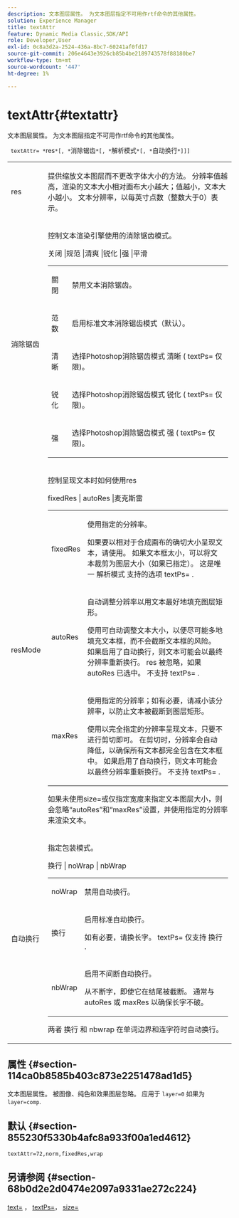 ```yaml
---
description: 文本图层属性。 为文本图层指定不可用作rtf命令的其他属性。
solution: Experience Manager
title: textAttr
feature: Dynamic Media Classic,SDK/API
role: Developer,User
exl-id: 0c8a3d2a-2524-436a-8bc7-60241af0fd17
source-git-commit: 206e4643e3926cb85b4be2189743578f88180be7
workflow-type: tm+mt
source-wordcount: '447'
ht-degree: 1%

---
```


# textAttr{#textattr}

文本图层属性。 为文本图层指定不可用作rtf命令的其他属性。

` textAttr= *`res`*[, *`消除锯齿`*[, *`解析模式`*[, *`自动换行`*]]]`

<table id="simpletable_0072BF7DF52B4959A14EDEF60A6EBDEE"> 
 <tr class="strow"> 
  <td class="stentry"> <p> <span class="codeph"> <span class="varname"> res </span> </span> </p> </td> 
  <td class="stentry"> <p>提供缩放文本图层而不更改字体大小的方法。 分辨率值越高，渲染的文本大小相对画布大小越大；值越小，文本大小越小。 文本分辨率，以每英寸点数（整数大于0）表示。 </p> </td> 
 </tr> 
 <tr class="strow"> 
  <td class="stentry"> <p> <span class="codeph"> <span class="varname"> 消除锯齿 </span> </span> </p> </td> 
  <td class="stentry"> <p>控制文本渲染引擎使用的消除锯齿模式。 </p> <p> <span class="codeph"> 关闭 |规范 |清爽 |锐化 |强 |平滑 </span> </p> <p> 
    <table id="simpletable_AE2331118FCA4BC7877233E287CED6A4"> 
     <tr class="strow"> 
      <td class="stentry"> <p> <span class="codeph"> 關閉 </span> </p> </td> 
      <td class="stentry"> <p>禁用文本消除锯齿。 </p> </td> 
     </tr> 
     <tr class="strow"> 
      <td class="stentry"> <p> <span class="codeph"> 范数 </span> </p> </td> 
      <td class="stentry"> <p>启用标准文本消除锯齿模式（默认）。 </p> </td> 
     </tr> 
     <tr class="strow"> 
      <td class="stentry"> <p> <span class="codeph"> 清晰 </span> </p> </td> 
      <td class="stentry"> <p>选择Photoshop消除锯齿模式 <span class="codeph"> 清晰 </span> ( <span class="codeph"> textPs= </span> 仅限)。 </p> </td> 
     </tr> 
     <tr class="strow"> 
      <td class="stentry"> <p> <span class="codeph"> 锐化 </span> </p> </td> 
      <td class="stentry"> <p>选择Photoshop消除锯齿模式 <span class="codeph"> 锐化 </span> ( <span class="codeph"> textPs= </span> 仅限)。 </p> </td> 
     </tr> 
     <tr class="strow"> 
      <td class="stentry"> <p> <span class="codeph"> 强 </span> </p> </td> 
      <td class="stentry"> <p>选择Photoshop消除锯齿模式 <span class="codeph"> 强 </span> ( <span class="codeph"> textPs= </span> 仅限)。 </p> </td> 
     </tr> 
    </table> </p> </td> 
 </tr> 
 <tr class="strow"> 
  <td class="stentry"> <p> <span class="codeph"> <span class="varname"> resMode </span> </span> </p> </td> 
  <td class="stentry"> <p>控制呈现文本时如何使用res </p> <p> <span class="codeph"> fixedRes | autoRes |麦克斯雷 </span> </p> <p> 
    <table id="simpletable_2CFC06DB37154C7C92614FDF7A818DB5"> 
     <tr class="strow"> 
      <td class="stentry"> <p> <span class="codeph"> fixedRes </span> </p> </td> 
      <td class="stentry"> <p>使用指定的分辨率。 </p> <p>如果要以相对于合成画布的确切大小呈现文本，请使用。 如果文本框太小，可以将文本裁剪为图层大小（如果已指定）。 这是唯一 <span class="varname"> 解析模式 </span> 支持的选项 <span class="codeph"> textPs= </span>. </p> </td> 
     </tr> 
     <tr class="strow"> 
      <td class="stentry"> <p> <span class="codeph"> autoRes </span> </p> </td> 
      <td class="stentry"> <p>自动调整分辨率以用文本最好地填充图层矩形。 </p> <p>使用可自动调整文本大小，以便尽可能多地填充文本框，而不会截断文本框的风险。 如果启用了自动换行，则文本可能会以最终分辨率重新换行。 <span class="varname"> res </span> 被忽略，如果 <span class="codeph"> autoRes </span> 已选中。 不支持 <span class="codeph"> textPs= </span>. </p> </td> 
     </tr> 
     <tr class="strow"> 
      <td class="stentry"> <p> <span class="codeph"> maxRes </span> </p> </td> 
      <td class="stentry"> <p>使用指定的分辨率；如有必要，请减小该分辨率，以防止文本被截断到图层矩形。 </p> <p>使用以完全指定的分辨率呈现文本，只要不进行剪切即可。 在剪切时，分辨率会自动降低，以确保所有文本都完全包含在文本框中。 如果启用了自动换行，则文本可能会以最终分辨率重新换行。 不支持 <span class="codeph"> textPs= </span>. </p> </td> 
     </tr> 
    </table> </p> <p>如果未使用size=或仅指定宽度来指定文本图层大小，则会忽略“autoRes”和“maxRes”设置，并使用指定的分辨率来渲染文本。 </p> </td> 
 </tr> 
 <tr class="strow"> 
  <td class="stentry"> <p> <span class="codeph"> <span class="varname"> 自动换行 </span> </span> </p> </td> 
  <td class="stentry"> <p>指定包装模式。 </p> <p> <span class="codeph"> 换行 | noWrap | nbWrap </span> </p> <p> 
    <table id="simpletable_FF2510E029EC41E29BC30D9FC2923EA3"> 
     <tr class="strow"> 
      <td class="stentry"> <p> <span class="codeph"> noWrap </span> </p> </td> 
      <td class="stentry"> <p>禁用自动换行。 </p> </td> 
     </tr> 
     <tr class="strow"> 
      <td class="stentry"> <p> <span class="codeph"> 换行 </span> </p> </td> 
      <td class="stentry"> <p>启用标准自动换行。 </p> <p>如有必要，请换长字。 <span class="codeph"> textPs= </span> 仅支持 <span class="codeph"> 换行 </span>. </p> </td> 
     </tr> 
     <tr class="strow"> 
      <td class="stentry"> <p> <span class="codeph"> nbWrap </span> </p> </td> 
      <td class="stentry"> <p>启用不间断自动换行。 </p> <p>从不断字，即使它在结尾被截断。 通常与 <span class="codeph"> autoRes </span> 或 <span class="codeph"> maxRes </span> 以确保长字不破。 </p> </td> 
     </tr> 
    </table> </p> <p>两者 <span class="codeph"> 换行 </span> 和 <span class="codeph"> nbwrap </span> 在单词边界和连字符时自动换行。 </p> </td> 
 </tr> 
</table>

## 属性 {#section-114ca0b8585b403c873e2251478ad1d5}

文本图层属性。 被图像、纯色和效果图层忽略。 应用于 `layer=0` 如果为 `layer=comp`.

## 默认 {#section-855230f5330b4afc8a933f00a1ed4612}

`textAttr=72,norm,fixedRes,wrap`

## 另请参阅 {#section-68b0d2e2d0474e2097a9331ae272c224}

[text=](../../../../../is-api/http-ref/image-serving-api-ref/c-http-protocol-reference/c-command-reference/r-text.md#reference-84634052e48548539a1ef63cbe41f22f) ， [textPs=](../../../../../is-api/http-ref/image-serving-api-ref/c-http-protocol-reference/c-command-reference/r-textps.md#reference-4209a2a6169f44278da2647cfb0cd767)， [size=](../../../../../is-api/http-ref/image-serving-api-ref/c-http-protocol-reference/c-data-types/r-size.md#reference-04d383f32c7b4003bed9978cb854747b)
